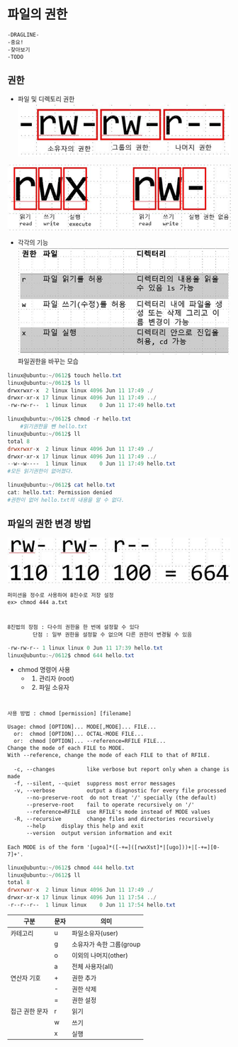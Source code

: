 # 파일의 권한

```
-DRAGLINE-
-중요!
-찾아보기
-TODO
```
## 권한
- 파일 및 디렉토리 권한
![th](/assets/th.JPG)

![sda](/assets/sda.JPG)
- 각각의 기능
![캡처ewe](/assets/캡처ewe.JPG)
파일권한을 바꾸는 모습
```powershell
linux@ubuntu:~/0612$ touch hello.txt
linux@ubuntu:~/0612$ ls ll
drwxrwxr-x  2 linux linux 4096 Jun 11 17:49 ./
drwxr-xr-x 17 linux linux 4096 Jun 11 17:49 ../
-rw-rw-r--  1 linux linux    0 Jun 11 17:49 hello.txt
```
```powershell
linux@ubuntu:~/0612$ chmod -r hello.txt
    #읽기권한을 뺀 hello.txt
linux@ubuntu:~/0612$ ll
total 8
drwxrwxr-x  2 linux linux 4096 Jun 11 17:49 ./
drwxr-xr-x 17 linux linux 4096 Jun 11 17:49 ../
--w--w----  1 linux linux    0 Jun 11 17:49 hello.txt
#모든 읽기권한이 없어졌다.
```
```powershell
linux@ubuntu:~/0612$ cat hello.txt
cat: hello.txt: Permission denied
#권한이 없어 hello.txt의 내용을 알 수 없다.
```
## 파일의 권한 변경 방법
![캡werqwr처](/assets/캡werqwr처.JPG)
    
    퍼미션을 정수로 사용하여 8진수로 저장 설정
    ex> chmod 444 a.txt
#
    8진법의 장점 : 다수의 권한을 한 번에 설정할 수 있다
            단점 : 일부 권한을 설정할 수 없으며 다른 권한이 변경될 수 있음
```powershell
-rw-rw-r-- 1 linux linux 0 Jun 11 17:39 hello.txt
linux@ubuntu:~/0612$ chmod 644 hello.txt
```
- chmod 명령어 사용
  - 1. 관리자 (root)
  - 2. 파일 소유자
#

    사용 방법 : chmod [permission] [filename]
```
Usage: chmod [OPTION]... MODE[,MODE]... FILE...
  or:  chmod [OPTION]... OCTAL-MODE FILE...
  or:  chmod [OPTION]... --reference=RFILE FILE...
Change the mode of each FILE to MODE.
With --reference, change the mode of each FILE to that of RFILE.

  -c, --changes          like verbose but report only when a change is made
  -f, --silent, --quiet  suppress most error messages
  -v, --verbose          output a diagnostic for every file processed
      --no-preserve-root  do not treat '/' specially (the default)
      --preserve-root    fail to operate recursively on '/'
      --reference=RFILE  use RFILE's mode instead of MODE values
  -R, --recursive        change files and directories recursively
      --help     display this help and exit
      --version  output version information and exit

Each MODE is of the form '[ugoa]*([-+=]([rwxXst]*|[ugo]))+|[-+=][0-7]+'.

```
```powershell
linux@ubuntu:~/0612$ chmod 444 hello.txt
linux@ubuntu:~/0612$ ll
total 8
drwxrwxr-x  2 linux linux 4096 Jun 11 17:49 ./
drwxr-xr-x 17 linux linux 4096 Jun 11 17:54 ../
-r--r--r--  1 linux linux    0 Jun 11 17:54 hello.txt
```


| 구분           | 문자 | 의미                     |
| -------------- | ---- | ------------------------ |
| 카테고리       | u    | 파일소유자(user)         |
|                | g    | 소유자가 속한 그룹(group |
|                | o    | 이외의 나머지(other)     |
|                | a    | 전체 사용자(all)         |
| 연산자 기호    | +    | 권한 추가                |
|                | -    | 권한 삭제                |
|                | =    | 권한 설정                |
| 접근 권한 문자 | r    | 읽기                     |
|                | w    | 쓰기                     |
|                | x    | 실행                     |



    